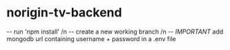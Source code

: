 # norigin-tv-backend

-- run 'npm install' /n
-- create a new working branch /n
-- *IMPORTANT* add mongodb url containing username + password in a .env file
